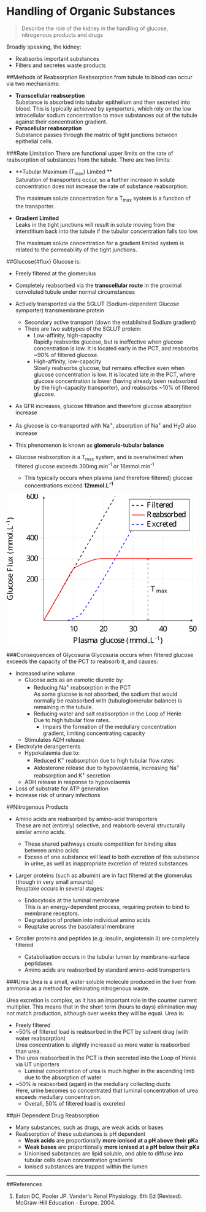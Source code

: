 # Handling of Organic Substances
> Describe the role of the kidney in the handling of glucose, nitrogenous products and drugs

Broadly speaking, the kidney:
* Reabsorbs important substances
* Filters and secretes waste products

##Methods of Reabsorption
Reabsorption from tubule to blood can occur via two mechanisms:
* **Transcellular reabsorption**  
Substance is absorbed into tubular epithelium and then secreted into blood. This is typically achieved by symporters, which rely on the low intracellular sodium concentration to move substances out of the tubule against their concentration gradient.
* **Paracellular reabsorption**  
Substance passes through the matrix of tight junctions between epithelial cells.

###Rate Limitation
There are functional upper limits on the rate of reabsorption of substances from the tubule. There are two limits:
* **Tubular Maximum (T<sub>max</sub>) Limited **  
Saturation of transporters occur, so a further increase in solute concentration does not increase the rate of substance reabsorption.

  The maximum solute concentration for a T<sub>max</sub> system is a function of the transporter.

* **Gradient Limited**  
Leaks in the tight junctions will result in solute moving from the interstitium back into the tubule if the tubular concentration falls too low.

  The maximum solute concentration for a gradient limited system is related to the permeability of the tight junctions.


##Glucose{#flux}
Glucose is:
* Freely filtered at the glomerulus
* Completely reabsorbed via the **transcellular route** in the proximal convoluted tubule under normal circumstances
* Actively transported via the SGLUT (Sodium-dependent Glucose symporter) transmembrane protein
  * Secondary active transport (down the established Sodium gradient)
  * There are two subtypes of the SGLUT protein:
    * Low-affinity, high-capacity  
    Rapidly reabsorbs glucose, but is ineffective when glucose concentration is low. It is located early in the PCT, and reabsorbs ~90% of filtered glucose.
    * High-affinity, low-capacity  
    Slowly reabsorbs glucose, but remains effective even when glucose concentration is low. It is located late in the PCT, where glucose concentration is lower (having already been reabsorbed by the high-capacity transporter), and reabsorbs ~10% of filtered glucose. 


* As GFR increases, glucose filtration and therefore glucose absorption increase
* As glucose is co-transported with Na<sup>+</sup>, absorption of Na<sup>+</sup> and H<sub>2</sub>O also increase
* This phenomenon is known as **glomerulo-tubular balance**


* Glucose reabsorption is a T<sub>max</sub> system, and is overwhelmed when filtered glucose exceeds 300mg.min<sup>-1</sup> or 16mmol.min<sup>-1</sup>
  * This typically occurs when plasma (and therefore filtered) glucose concentrations exceed **12mmol.L<sup>-1</sup>**

<img src="resources\glucoseflux.svg">



###Consequences of Glycosuria
Glycosuria occurs when filtered glucose exceeds the capacity of the PCT to reabsorb it, and causes:
* Increased urine volume
  * Glucose acts as an osmotic diuretic by:
    * Reducing Na<sup>+</sup> reabsorption in the PCT  
    As some glucose is not absorbed, the sodium that would normally be reabsorbed with (tubuloglomerular balance) is remaining in the tubule.
    * Reducing water and salt reabsorption in the Loop of Henle  
    Due to high tubular flow rates.
      * Impairs the formation of the medullary concentration gradient, limiting concentrating capacity
  * Stimulates ADH release
* Electrolyte derangements
  * Hypokalaemia due to:
    * Reduced K<sup>+</sup> reabsorption due to high tubular flow rates
    * Aldosterone release due to hypovolaemia, increasing Na<sup>+</sup> reabsorption and K<sup>+</sup> secretion
  * ADH release in response to hypovolaemia
* Loss of substrate for ATP generation
* Increase risk of urinary infections

##Nitrogenous Products
* Amino acids are reabsorbed by amino-acid transporters  
These are not (entirely) selective, and reabsorb several structurally similar amino acids.
  * These shared pathways create competition for binding sites between amino acids
  * Excess of one substance will lead to both excretion of this substance in urine, as well as inappropriate excretion of related substances


* Larger proteins (such as albumin) are in fact filtered at the glomerulus (though in very small amounts)  
Reuptake occurs in several stages:
  * Endocytosis at the luminal membrane  
  This is an energy-dependent process, requiring protein to bind to membrane receptors.
  * Degradation of protein into individual amino acids
  * Reuptake across the basolateral membrane


* Smaller proteins and peptides (e.g. insulin, angiotensin II) are completely filtered
  * Catabolisation occurs in the tubular lumen by membrane-surface peptidases
  * Amino acids are reabsorbed by standard amino-acid transporters

###Urea
Urea is a small, water soluble molecule produced in the liver from ammonia as a method for eliminating nitrogenous waste. 

Urea excretion is complex, as it has an important role in the counter current multiplier. This means that in the short term (hours to days) elimination may not match production, although over weeks they will be equal. Urea is:
* Freely filtered
* ~50% of filtered load is reabsorbed in the PCT by solvent drag (with water reabsorption)  
Urea concentration is slightly increased as more water is reabsorbed than urea.
* The urea reabsorbed in the PCT is then secreted into the Loop of Henle via UT uniporters  
  * Luminal concentration of urea is much higher in the ascending limb due to the absorption of water
* ~50% is reabsorbed (again) in the medullary collecting ducts  
Here, urine becomes so concentrated that luminal concentration of urea exceeds medullary concentration.
  * Overall, 50% of filtered load is excreted


##pH Dependent Drug Reabsorption
* Many substances, such as drugs, are weak acids or bases
* Reabsorption of these substances is pH dependent
  * **Weak acids** are proportionally **more ionised at a pH above their pKa**
  * **Weak bases** are proportionally **more ionised at a pH below their pKa**
  * Unionised substances are lipid soluble, and able to diffuse into tubular cells down concentration gradients
  * Ionised substances are trapped within the lumen 

---
##References
1. Eaton DC, Pooler JP. Vander's Renal Physiology. 6th Ed (Revised). McGraw-Hill Education - Europe. 2004.